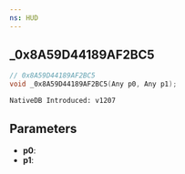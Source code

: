 ```yaml
---
ns: HUD
---
```

## _0x8A59D44189AF2BC5

```c
// 0x8A59D44189AF2BC5
void _0x8A59D44189AF2BC5(Any p0, Any p1);
```

```
NativeDB Introduced: v1207
```

## Parameters
* **p0**:
* **p1**:
